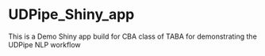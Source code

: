 # UDPipe_Shiny_app
This is a Demo Shiny app build for CBA class of TABA for demonstrating the UDPipe NLP workflow
